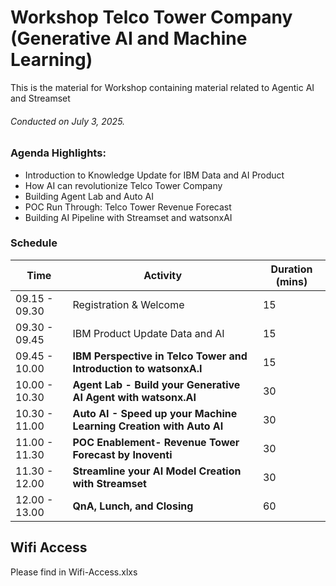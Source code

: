 # Workshop Telco Tower Company (Generative AI and Machine Learning)
This is the material for Workshop containing material related to Agentic AI and Streamset
###### *Conducted on July 3, 2025.*

### Agenda Highlights:
- Introduction to Knowledge Update for IBM Data and AI Product
- How AI can revolutionize Telco Tower Company
- Building Agent Lab and Auto AI
- POC Run Through: Telco Tower Revenue Forecast
- Building AI Pipeline with Streamset and watsonxAI

### Schedule
| Time | Activity | Duration (mins) |
| --- | ---  | ---    |
| 09.15 - 09.30 | Registration & Welcome | 15   |
| 09.30 - 09.45 | IBM Product Update Data and AI | 15   |
| 09.45 - 10.00 | **IBM Perspective in Telco Tower and Introduction to watsonxA.I** | 15  |
| 10.00 - 10.30 | **Agent Lab - Build your Generative AI Agent with watsonx.AI** | 30  |
| 10.30 - 11.00 | **Auto AI - Speed up your Machine Learning Creation with Auto AI** | 30  |
| 11.00 - 11.30 | **POC Enablement- Revenue Tower Forecast by Inoventi** | 30  |
| 11.30 - 12.00| **Streamline your AI Model Creation with Streamset** | 30 |
| 12.00 - 13.00 | **QnA, Lunch, and Closing** | 60 |


## Wifi Access
Please find in Wifi-Access.xlxs
